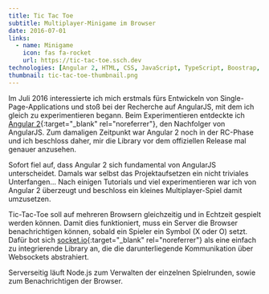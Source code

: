 ```yaml
---
title: Tic Tac Toe
subtitle: Multiplayer-Minigame im Browser
date: 2016-07-01
links:
  - name: Minigame
    icon: fas fa-rocket
    url: https://tic-tac-toe.ssch.dev
technologies: [Angular 2, HTML, CSS, JavaScript, TypeScript, Boostrap, Node.js, Express, socket.io]
thumbnail: tic-tac-toe-thumbnail.png
---
```


Im Juli 2016 interessierte ich mich erstmals fürs Entwickeln von Single-Page-Applications und stoß bei der Recherche auf AngularJS, mit dem ich gleich zu experimentieren begann.
Beim Experimentieren entdeckte ich [Angular 2](https://angular.io){:target="_blank" rel="noreferrer"}, den Nachfolger von AngularJS.
Zum damaligen Zeitpunkt war Angular 2 noch in der RC-Phase und ich beschloss daher, mir die Library vor dem offiziellen Release mal genauer anzusehen.

Sofort fiel auf, dass Angular 2 sich fundamental von AngularJS unterscheidet. Damals war selbst das Projektaufsetzen ein nicht triviales Unterfangen...
Nach einigen Tutorials und viel experimentieren war ich von Angular 2 überzeugt und beschloss ein kleines Multiplayer-Spiel damit umzusetzen.

Tic-Tac-Toe soll auf mehreren Browsern gleichzeitig und in Echtzeit gespielt werden können.
Damit dies funktioniert, muss ein Server die Browser benachrichtigen können, sobald ein Spieler ein Symbol (X oder O) setzt.
Dafür bot sich [socket.io](https://socket.io){:target="_blank" rel="noreferrer"} als eine einfach zu integrierende Library an, die die darunterliegende Kommunikation über Websockets abstrahiert.

Serverseitig läuft Node.js zum Verwalten der einzelnen Spielrunden, sowie zum Benachrichtigen der Browser.
